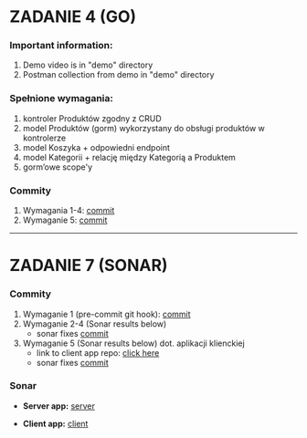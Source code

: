 # ZADANIE 4 (GO)

### Important information:
1. Demo video is in "demo" directory
2. Postman collection from demo in "demo" directory


### Spełnione wymagania:
1. kontroler Produktów zgodny z CRUD
2. model Produktów (gorm) wykorzystany do obsługi produktów w kontrolerze
3. model Koszyka + odpowiedni endpoint
4. model Kategorii + relację między Kategorią a Produktem
5. gorm’owe scope'y

### Commity
1. Wymagania 1-4: [commit](https://github.com/sasha-ishchuk/golang-crud-app/commit/6bbd2944b0bf9a24e5cc3ccf3c7a68068c532f64)
2. Wymaganie 5: [commit](https://github.com/sasha-ishchuk/golang-crud-app/commit/c9facda7b01f45d8be59d07d531a3054294bcca5)

___

# ZADANIE 7 (SONAR)

### Commity
1. Wymaganie 1 (pre-commit git hook): [commit](https://github.com/sasha-ishchuk/golang-crud-app/commit/5ec617bc76e496406a7ccca23858cac4cb325bfc)
2. Wymaganie 2-4 (Sonar results below)
   - sonar fixes [commit](https://github.com/sasha-ishchuk/golang-crud-app/commit/f787fec36a9b6cdbb8a27abc1e1848ff62068bf4)
4. Wymaganie 5 (Sonar results below) dot. aplikacji klienckiej
   - link to client app repo: [click here](https://github.com/sasha-ishchuk/react-front)
   - sonar fixes [commit](https://github.com/sasha-ishchuk/react-front/commit/f82fd8a88827168fb68db79e84b0613d99210d16)

### Sonar 

- **Server app:** [server](https://sonarcloud.io/project/overview?id=sasha-ishchuk_golang-crud-app)

- **Client app:** [client](https://sonarcloud.io/project/overview?id=sasha-ishchuk_react-front)

